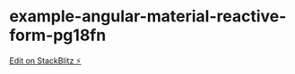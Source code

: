 # example-angular-material-reactive-form-pg18fn

[Edit on StackBlitz ⚡️](https://stackblitz.com/edit/example-angular-material-reactive-form-pg18fn)